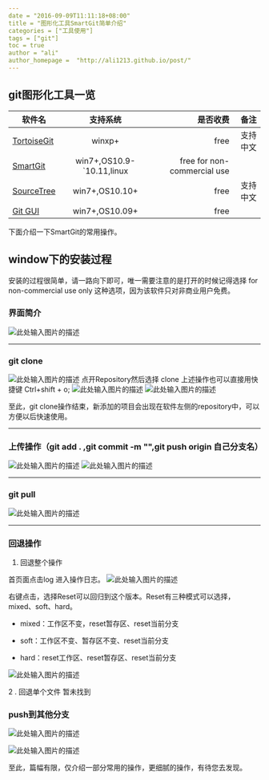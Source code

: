 ```yaml
---
date = "2016-09-09T11:11:18+08:00"
title = "图形化工具SmartGit简单介绍"
categories = ["工具使用"]
tags = ["git"]
toc = true
author = "ali"
author_homepage =  "http://ali1213.github.io/post/"
---
```



## git图形化工具一览

| 软件名        | 支持系统           | 是否收费  |备注|
| ------------- |:-------------:| -----:|------:|
| [TortoiseGit][1]      | winxp+ | free |支持中文|
| [SmartGit][2]      | win7+,OS10.9-`10.11,linux    |free for non-commercial use    ||
| [SourceTree][3] | win7+,OS10.10+      |    free |支持中文|
| [Git GUI][4] | win7+,OS10.09+      |    free |||

下面介绍一下SmartGit的常用操作。
## window下的安装过程
安装的过程很简单，请一路向下即可，唯一需要注意的是打开的时候记得选择
for non-commercial use only 这种选项，因为该软件只对非商业用户免费。


<!-- more -->

### 界面简介
![此处输入图片的描述][5]

***


### git clone
![此处输入图片的描述][6]
点开Repository然后选择 clone
上述操作也可以直接用快捷键 Ctrl+shift + o;
![此处输入图片的描述][7]
![此处输入图片的描述][8]

至此，git clone操作结束，新添加的项目会出现在软件左侧的repository中，可以方便以后快速使用。

***

### 上传操作（git add . ,git commit -m "",git push origin 自己分支名）

![此处输入图片的描述][9]
![此处输入图片的描述][10]

***


### git pull

![此处输入图片的描述][11]

***

### 回退操作

1. 回退整个操作

首页面点击log 进入操作日志。
![此处输入图片的描述][12]

右键点击，选择Reset可以回归到这个版本。Reset有三种模式可以选择，mixed、soft、hard。

- mixed：工作区不变，reset暂存区、reset当前分支

- soft：工作区不变、暂存区不变、reset当前分支

- hard：reset工作区、reset暂存区、reset当前分支


![此处输入图片的描述][13]



2 . 回退单个文件
暂未找到

### push到其他分支

![此处输入图片的描述][14]

![此处输入图片的描述][15]





至此，篇幅有限，仅介绍一部分常用的操作，更细腻的操作，有待您去发现。


  [1]: https://tortoisegit.org/about/
  [2]: http://www.syntevo.com/smartgit/download
  [3]: https://www.sourcetreeapp.com/
  [4]: https://desktop.github.com/
  [5]: http://o92fjw7pr.bkt.clouddn.com/15.png
  [6]: http://o92fjw7pr.bkt.clouddn.com/7.png
  [7]: http://o92fjw7pr.bkt.clouddn.com/8.png
  [8]: http://o92fjw7pr.bkt.clouddn.com/9.png
  [9]: http://o92fjw7pr.bkt.clouddn.com/11.png
  [10]: http://o92fjw7pr.bkt.clouddn.com/12.png
  [11]: http://o92fjw7pr.bkt.clouddn.com/13.png
  [12]: http://o92fjw7pr.bkt.clouddn.com/21.png
  [13]: http://o92fjw7pr.bkt.clouddn.com/22.png
  [14]: http://o92fjw7pr.bkt.clouddn.com/23.png
  [15]: http://o92fjw7pr.bkt.clouddn.com/24.png
